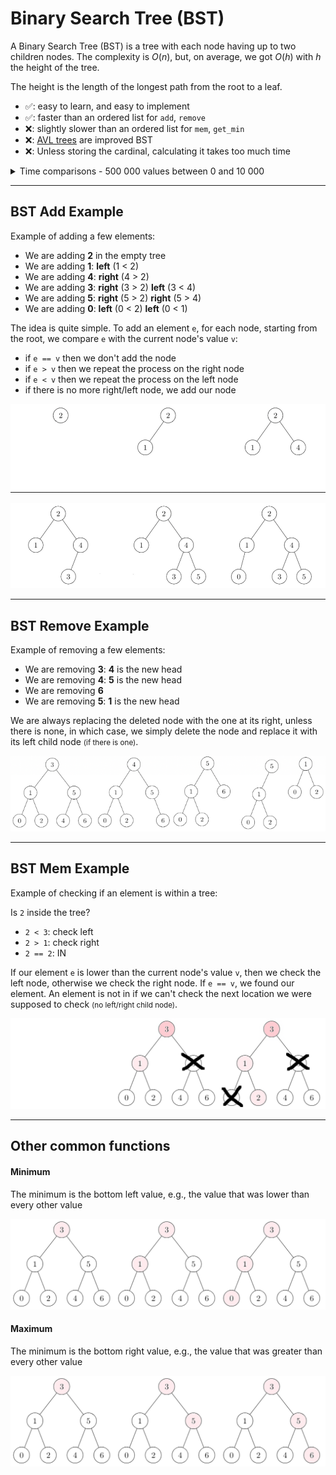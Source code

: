 # Binary Search Tree (BST)

<div class="row row-cols-md-2"><div>

A Binary Search Tree (BST) is a tree with each node having up to two children nodes. The complexity is $O{(n)}$, but, on average, we got $O{(h)}$ with $h$ the height of the tree.

The height is the length of the longest path from the root to a leaf.
</div><div>

* ✅: easy to learn, and easy to implement
* ✅: faster than an ordered list for `add`, `remove`
* ❌: slightly slower than an ordered list for `mem`, `get_min`
* ❌: [AVL trees](../avl/index.md) are improved BST
* ❌: Unless storing the cardinal, calculating it takes too much time

<details class="details-n">
<summary>Time comparisons - 500 000 values between 0 and 10 000</summary>

Test results of an implementation in [OCaml](/programming-languages/high-level/func/ocaml/index.md).

```text!
>>>>>>>>>> TIME FOR LISTS <<<<<<<<<<
Average time of add:                     0.000046
Average time of remove:                  0.000047
Average time for mem:                    0.002340
Average time for get_min:                0.001870
Average time for cardinal:               0.353290 (long)
>>>>>>>>>> TIME FOR BST <<<<<<<<<<
Average time of add:                     0.000002
Average time of remove:                  0.000002
Average time for mem:                    0.006270
Average time for get_min:                0.003290
Average time for cardinal:               inf (too long)
```
</details>
</div></div>

<hr class="sep-both">

## BST Add Example

<div class="row row-cols-md-2"><div>

Example of adding a few elements:

* We are adding **2** in the empty tree
* We are adding **1**: **left** (1 < 2)
* We are adding **4**: **right** (4 > 2)
* We are adding **3**: **right** (3 > 2) **left** (3 < 4)
* We are adding **5**: **right** (5 > 2) **right** (5 > 4)
* We are adding **0**: **left** (0 < 2) **left** (0 < 1)

The idea is quite simple. To add an element `e`, for each node, starting from the root, we compare `e` with the current node's value `v`:

* if `e == v` then we don't add the node
* if `e > v` then we repeat the process on the right node
* if `e < v` then we repeat the process on the left node
* if there is no more right/left node, we add our node
</div><div>

![Add an Element - Part 1](_images/add1.png)

![Add an Element - Part 2](_images/add2.png)
</div></div>

<hr class="sep-both">

## BST Remove Example

<div class="row row-cols-md-2"><div>

Example of removing a few elements:

* We are removing **3**: **4** is the new head
* We are removing **4**: **5** is the new head
* We are removing **6**
* We are removing **5**: **1** is the new head

We are always replacing the deleted node with the one at its right, unless there is none, in which case, we simply delete the node and replace it with its left child node <small>(if there is one)</small>.
</div><div>

![BST remove](_images/remove.png)
</div></div>

<hr class="sep-both">

## BST Mem Example

<div class="row row-cols-md-2"><div>

Example of checking if an element is within a tree:

Is `2` inside the tree?

* `2 < 3`: check left
* `2 > 1`: check right
* `2 == 2`: IN

If our element `e` is lower than the current node's value `v`, then we check the left node, otherwise we check the right node. If `e == v`, we found our element. An element is not in if we can't check the next location we were supposed to check <small>(no left/right child node)</small>.
</div><div>

![BST remove](_images/mem.png)
</div></div>

<hr class="sep-both">

## Other common functions

<div class="row row-cols-md-2"><div>

#### Minimum

The minimum is the bottom left value, e.g., the value
that was lower than every other value

![BST Minimum](_images/min.png)
</div><div>

#### Maximum

The minimum is the bottom right value, e.g., the value
that was greater than every other value

![BST Maximum](_images/max.png)
</div></div>